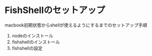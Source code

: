 # FishShellのセットアップ

macbook初期状態からshellが使えるようにするまでのセットアップ手順

1. nodeのインストール
1. fishshellのインストール
1. fishshellの設定

